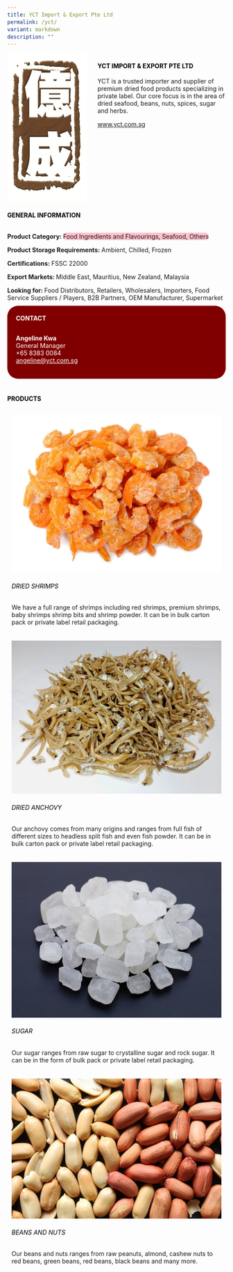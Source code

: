 ```yaml
---
title: YCT Import & Export Pte Ltd
permalink: /yct/
variant: markdown
description: ""
---
```

<div class="flex-paragraph">
	<div style="display: flex; flex-wrap: wrap;" class="flex-container">
		<div style="flex: 1 1 40%; display: block;" class="card sgds">
			<img src="/images/YCT/yct_logo.png">
		</div>
		<div style="flex: 1 1 58%; display: block; margin-left: 3px" class="card-sgds">
			<h4 style="text-transform: uppercase; color: black;"><b>YCT Import &amp; Export Pte Ltd</b></h4>
			<p>YCT is a trusted importer and supplier of premium dried food products specializing in private label. Our core focus is in the area of dried seafood, beans, nuts, spices, sugar and herbs.</p>
			<p><a target="_blank" href="https://www.yct.com.sg">www.yct.com.sg</a></p>
		</div>
	</div>
</div>

<h4 style="text-transform: uppercase; color: black;">
	<b>General Information</b>
</h4>
<div style="display: flex; flex-wrap: wrap;" class="flex-container">
	<div style="flex: 1 1 65%; display: block; align-self: stretch" class="card sgds">
		<div class="flex-paragraph">
			<p>
				<b>Product Category: </b>
				<span style="background-color: pink; border-radius: 10px;">Food Ingredients and Flavourings, Seafood, Others</span>
			</p>
			<p>
				<b>Product Storage Requirements: </b>Ambient, Chilled, Frozen
			</p>
			<p>
				<b>Certifications: </b>FSSC 22000
			</p>
			<p>
				<b>Export Markets: </b>Middle East, Mauritius, New Zealand, Malaysia
			</p>
			<p style="margin-bottom: 10px;">
				<b>Looking for: </b>Food Distributors, Retailers, Wholesalers, Importers, Food Service Suppliers / Players, B2B Partners, OEM Manufacturer, Supermarket
			</p>
		</div>
	</div>
	<div style="flex: 1 1 35%; padding: 10px; display: block; background-color: maroon; border-radius: 25px; align-self: center;" class="card sgds">
		<h4 style="color: white; margin-top: 10px; margin-left: 10px;">CONTACT</h4>
		<div class="flex-paragraph">
			<p style="padding: 10px; color: white;">
				<b>Angeline Kwa</b>
				<br>General Manager<br>+65 8383 0084<br>
				<a style="color: white;" href="mailto:angeline@yct.com.sg">angeline@yct.com.sg</a>
			</p>
		</div>
	</div>
</div>
<br>
<h4 style="text-transform: uppercase; color: black;">
	<b>Products</b>
</h4>
<div style="display: flex; flex-wrap: wrap;">
	<div style="flex: 1 1 47%; margin: 10px; display: block;" class="card sgds">
		<div style="display: block;" class="flex-image">
			<img src="/images/YCT/yct_product_01.jpg">
		</div>
		<div class="flex-paragraph">
			<h6 style="text-transform: uppercase; color: black;">Dried Shrimps</h6>
			<p>We have a full range of shrimps including red shrimps, premium shrimps, baby shrimps shrimp bits and shrimp powder. It can be in bulk carton pack or private label retail packaging.</p>
		</div>
	</div>
	<div style="flex: 1 1 47%; margin: 10px; display: block;" class="card sgds">
		<div style="display: block;" class="flex-image">
			<img src="/images/YCT/yct_product_02.jpg">
		</div>
		<div class="flex-paragraph">
			<h6 style="text-transform: uppercase; color: black;">Dried Anchovy</h6>
			<p>Our anchovy comes from many origins and ranges from full fish of different sizes to headless split fish and even fish powder. It can be in bulk carton pack or private label retail packaging.</p>
		</div>
	</div>
	<div style="flex: 1 1 47%; margin: 10px; display: block;" class="card sgds">
		<div style="display: block;" class="flex-image">
			<img src="/images/YCT/yct_product_03.jpg">
		</div>
		<div class="flex-paragraph">
			<h6 style="text-transform: uppercase; color: black;">Sugar</h6>
			<p>Our sugar ranges from raw sugar to crystalline sugar and rock sugar. It can be in the form of bulk pack or private label retail packaging.</p>
		</div>
	</div>
	<div style="flex: 1 1 47%; margin: 10px; display: block;" class="card sgds">
		<div style="display: block;" class="flex-image">
			<img src="/images/YCT/yct_product_04.jpg">
		</div>
		<div class="flex-paragraph">
			<h6 style="text-transform: uppercase; color: black;">Beans and Nuts</h6>
			<p>Our beans and nuts ranges from raw peanuts, almond, cashew nuts to red beans, green beans, red beans, black beans and many more.</p>
		</div>
	</div>
</div>